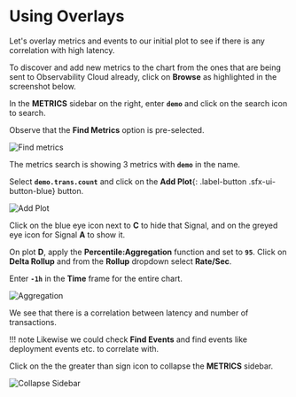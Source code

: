 # Using Overlays

Let's overlay metrics and events to our initial plot to see if there is any correlation with high latency.

To discover and add new metrics to the chart from the ones that are being sent to Observability Cloud already, click on **Browse** as highlighted in the screenshot below.

In the **METRICS** sidebar on the right, enter **`demo`** and click on the search icon to search.

Observe that the **Find Metrics** option is pre-selected.

![Find metrics](../images/dashboards/M1-l1-25.png)

The metrics search is showing 3 metrics with **`demo`** in the name.

Select **`demo.trans.count`** and click on the **Add Plot**{: .label-button .sfx-ui-button-blue} button.

![Add Plot](../images/dashboards/M1-l1-26.png)

Click on the blue eye icon next to **C** to hide that Signal, and on the greyed eye icon for Signal **A** to show it.

On plot **D**, apply the **Percentile:Aggregation** function and set to **`95`**. Click on **Delta Rollup** and from the **Rollup** dropdown select **Rate/Sec**.

Enter **`-1h`** in the **Time** frame for the entire chart.

![Aggregation](../images/dashboards/M1-l1-27.png)

We see that there is a correlation between latency and number of transactions.

!!! note
    Likewise we could check **Find Events** and find events like deployment events etc. to correlate with.

Click on the the greater than sign icon to collapse the **METRICS** sidebar.

![Collapse Sidebar](../images/dashboards/M1-l1-28.png)
